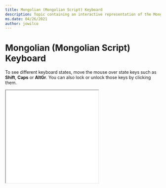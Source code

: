 ```yaml
--- 
title: Mongolian (Mongolian Script) Keyboard 
description: Topic containing an interactive representation of the Mongolian (Mongolian Script) Keyboard 
ms.date: 04/26/2021 
author: jowilco 
--- 
```

 
# Mongolian (Mongolian Script) Keyboard 
 
To see different keyboard states, move the mouse over state keys such as **Shift**, **Caps** or **AltGr**. You can also lock or unlock those keys by clicking them. 
 
<iframe src="kbdmonmo.html" height="300"></iframe> 
